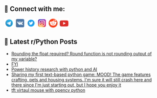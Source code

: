 ## 🔎 Connect with me:
[<img src="https://github.com/bullbesh/bullbesh/blob/main/images/Telegram.png" width="32" height="32" />](https://t.me/bullbesh)
[<img src="https://github.com/bullbesh/bullbesh/blob/main/images/VK.png" width="32" height="32" />](https://vk.com/bullbesh)
[<img src="https://github.com/bullbesh/bullbesh/blob/main/images/Twitter.png" width="32" height="32" />](https://twitter.com/bullbesh1)
[<img src="https://github.com/bullbesh/bullbesh/blob/main/images/Instagram.png" width="32" height="32" />](https://www.instagram.com/bullbesh)
[<img src="https://github.com/bullbesh/bullbesh/blob/main/images/Reddit.png" width="32" height="32" />](https://www.reddit.com/user/bullbesh)
[<img src="https://github.com/bullbesh/bullbesh/blob/main/images/YouTube.png" width="32" height="32" />](https://www.youtube.com/channel/UCtfjRs6uzgq5mfm8S06WTcg)

## 📕 Latest r/Python Posts
<!-- BLOG-POST-LIST:START -->
- [Rounding the float required? Round function is not rounding output of my variable?](https://www.reddit.com/r/Python/comments/10n6n3d/rounding_the_float_required_round_function_is_not/)
- [FYI](https://www.reddit.com/r/Python/comments/10n53t5/fyi/)
- [Power history research with python and AI](https://www.reddit.com/r/Python/comments/10n4m6f/power_history_research_with_python_and_ai/)
- [Sharing my first text-based python game: MOOD! The game features crafting, pets and housing systems. I&#39;m sure it will still crash here and there since I&#39;m just starting out, but I hope you enjoy it](https://www.reddit.com/r/Python/comments/10n4gon/sharing_my_first_textbased_python_game_mood_the/)
- [tft virtaul mouse with opencv python](https://www.reddit.com/r/Python/comments/10n3vai/tft_virtaul_mouse_with_opencv_python/)
<!-- BLOG-POST-LIST:END -->
